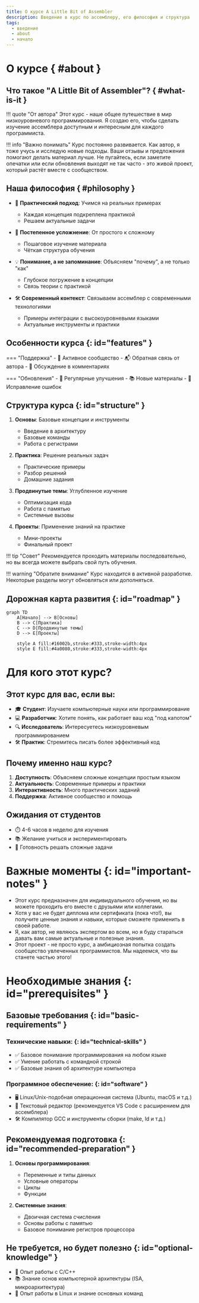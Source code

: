 ```yaml
---
title: О курсе A Little Bit of Assembler
description: Введение в курс по ассемблеру, его философия и структура
tags:
  - введение
  - about
  - начало
---
```


# О курсе { #about }

## Что такое "A Little Bit of Assembler"? { #what-is-it }

!!! quote "От автора"
    Этот курс - наше общее путешествие в мир низкоуровневого программирования. Я создаю его, чтобы сделать изучение ассемблера доступным и интересным для каждого программиста.

!!! info "Важно понимать"
    Курс постоянно развивается. Как автор, я тоже учусь и исследую новые подходы. Ваши отзывы и предложения помогают делать материал лучше. Не пугайтесь, если заметите опечатки или если обновления выходят не так часто - это живой проект, который растёт вместе с сообществом.

## Наша философия { #philosophy }

- 🎯 **Практический подход**: Учимся на реальных примерах
    - Каждая концепция подкреплена практикой
    - Решаем актуальные задачи

- 🔄 **Постепенное усложнение**: От простого к сложному
    - Пошаговое изучение материала
    - Чёткая структура обучения

- 💡 **Понимание, а не запоминание**: Объясняем "почему", а не только "как"
    - Глубокое погружение в концепции
    - Связь теории с практикой

- 🛠️ **Современный контекст**: Связываем ассемблер с современными технологиями
    - Примеры интеграции с высокоуровневыми языками
    - Актуальные инструменты и практики

## Особенности курса {: id="features" }

=== "Поддержка"
    - 👥 Активное сообщество
    - 📬 Обратная связь от автора
    - 💬 Обсуждение в комментариях

=== "Обновления"
    - 🔄 Регулярные улучшения
    - 📚 Новые материалы
    - 🐛 Исправление ошибок

## Структура курса {: id="structure" }

1. **Основы**: Базовые концепции и инструменты
    - Введение в архитектуру
    - Базовые команды
    - Работа с регистрами

2. **Практика**: Решение реальных задач
    - Практические примеры
    - Разбор решений
    - Домашние задания

3. **Продвинутые темы**: Углубленное изучение
    - Оптимизация кода
    - Работа с памятью
    - Системные вызовы

4. **Проекты**: Применение знаний на практике
    - Мини-проекты
    - Финальный проект

!!! tip "Совет"
    Рекомендуется проходить материалы последовательно, но вы всегда можете выбрать свой путь обучения.

!!! warning "Обратите внимание"
    Курс находится в активной разработке. Некоторые разделы могут обновляться или дополняться.

## Дорожная карта развития {: id="roadmap" }

``` mermaid
graph TD
    A[Начало] --> B[Основы]
    B --> C[Практика]
    C --> D[Продвинутые темы]
    D --> E[Проекты]
    
    style A fill:#16002b,stroke:#333,stroke-width:4px
    style E fill:#4a0080,stroke:#333,stroke-width:4px
```

# Для кого этот курс?

## Этот курс для вас, если вы:

- 🎓 **Студент**: Изучаете компьютерные науки или программирование
- 💻 **Разработчик**: Хотите понять, как работает ваш код "под капотом"
- 🔍 **Исследователь**: Интересуетесь низкоуровневым программированием
- 🛠️ **Практик**: Стремитесь писать более эффективный код

## Почему именно наш курс?

1. **Доступность**: Объясняем сложные концепции простым языком
2. **Актуальность**: Современные примеры и практики
3. **Интерактивность**: Много практических заданий
4. **Поддержка**: Активное сообщество и помощь

## Ожидания от студентов

- ⏱️ 4-6 часов в неделю для изучения
- 📚 Желание учиться и экспериментировать
- 💪 Готовность решать сложные задачи

# Важные моменты {: id="important-notes" }

- Этот курс предназначен для индивидуального обучения, но вы можете проходить его вместе с друзьями или коллегами.
- Хотя у вас не будет диплома или сертификата (пока что!), вы получите ценные знания и навыки, которые сможете применить в своей работе.
- Я, как автор, не являюсь экспертом во всем, но я буду стараться давать вам самые актуальные и полезные знания.
- Этот проект - не просто курс, а амбициозная попытка создать сообщество увлеченных программистов. Мы надеемся, что вы станете частью этого!

# Необходимые знания {: id="prerequisites" }

## Базовые требования {: id="basic-requirements" }

### Технические навыки: {: id="technical-skills" }

- ✅ Базовое понимание программирования на любом языке
- ✅ Умение работать с командной строкой
- ✅ Базовые знания об архитектуре компьютера

### Программное обеспечение: {: id="software" }

- 🖥️ Linux/Unix-подобная операционная система (Ubuntu, macOS и т.д.)
- 📝 Текстовый редактор (рекомендуется VS Code с расширением для ассемблера)
- 🛠️ Компилятор GCC и инструменты сборки (make, ld и т.д.)

## Рекомендуемая подготовка {: id="recommended-preparation" }

1. **Основы программирования**:
   - Переменные и типы данных
   - Условные операторы
   - Циклы
   - Функции

2. **Системные знания**:
   - Двоичная система счисления
   - Основы работы с памятью
   - Базовое понимание регистров процессора

## Не требуется, но будет полезно {: id="optional-knowledge" }

- 🔧 Опыт работы с C/C++
- 📚 Знание основ компьютерной архитектуры (ISA, микроархитектура)
- 🐧 Опыт работы в Linux и знание основных команд
